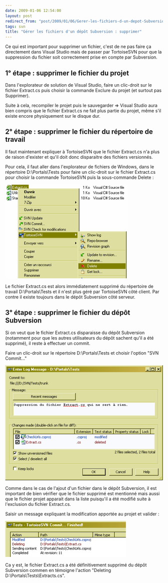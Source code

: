 ```yaml
---
date: 2009-01-06 12:54:00
layout: post
redirect_from: "post/2009/01/06/Gerer-les-fichiers-d-un-depot-Subversion-%3A-supprimer"
tags: svn
title: "Gérer les fichiers d'un dépôt Subversion : supprimer"
---
```


Ce qui est important pour supprimer un fichier, c'est de ne pas faire ça
directement dans Visual Studio mais de passer par TortoiseSVN pour que la
suppression du fichier soit correctement prise en compte par Subversion.

## 1° étape : supprimer le fichier du projet

Dans l'explorateur de solution de Visual Studio, faire un clic-droit sur le
fichier Extract.cs puis choisir la commande Exclure du projet (et surtout pas
Supprimer).

Suite à cela, recompiler le projet puis le sauvegarder => Visual Studio
aura bien compris que le fichier Extract.cs ne fait plus partie du projet, même
s'il existe encore physiquement sur le disque dur.

## 2° étape : supprimer le fichier du répertoire de travail

Il faut maintenant expliquer à TortoiseSVN que le fichier Extract.cs n'a
plus de raison d'exister et qu'il doit donc disparaitre des fichiers
versionnés.

Pour cela, il faut aller dans l'explorateur de fichiers de Windows, dans le
répertoire D:\Portals\Tests pour faire un clic-droit sur le fichier Extract.cs
pour choisir la commande TortoiseSVN puis la sous-commande Delete :

![](/public/2009/01-fichier-supprimer.png)

Le fichier Extract.cs est alors immédiatement supprimé du répertoire de
travail D:\Portals\Tests et il n'est plus géré par TortoiseSVN côté client. Par
contre il existe toujours dans le dépôt Subversion côté serveur.

## 3° étape : supprimer le fichier du dépôt Subversion

Si on veut que le fichier Extract.cs disparaisse du dépôt Subversion
(notamment pour que les autres utilisateurs du dépôt sachent qu'il a été
supprimé), il reste à effectuer un commit.

Faire un clic-droit sur le répertoire D:\Portals\Tests et choisir l'option
"SVN Commit..."

![](/public/2009/02-fichier-supprimer.png)

Comme dans le cas de l'ajout d'un fichier dans le dépôt Subversion, il est
important de bien vérifier que le fichier supprimé est mentionné mais aussi que
le fichier projet apparait dans la liste puisqu'il a été modifié suite à
l'exclusion du fichier Extract.cs.

Saisir un message expliquant la modification apportée au projet et
valider :

![](/public/2009/03-fichier-supprimer.png)

Ca y est, le fichier Extract.cs a été définitivement supprimé du dépôt
Subversion commen en témoigne l'action "Deleting
D:\Portals\Tests\Extracts.cs".
